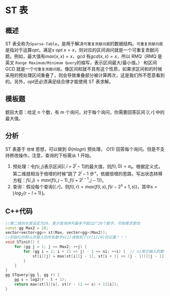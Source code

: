 # ST 表

## 概述

ST 表全称为`Sparse-Table`，是用于解决`可重复贡献问题`的数据结构。`可重复贡献问题`是指对于运算$opt$，满足$x\ opt\ x=x$，则对应的区间询问就是一个可重复贡献问题。例如，最大值有$max(x,x)=x$，gcd 有$gcd(x,x)=x$，所以 RMQ（RMQ 是英文 `Range Maximum/Minimum Query`的缩写，表示区间最大/最小值。） 和区间 GCD 就是一个`可重复贡献问题`。像区间和就不具有这个性质，如果求区间和的时候采用的预处理区间重叠了，则会导致重叠部分被计算两次，这是我们所不愿意看到的。另外，$opt$还必须满足结合律才能使用 ST 表求解。

## 模板题

题目大意：给定 n 个数，有 m 个询问，对于每个询问，你需要回答区间 $[l,r]$ 中的最大值。

## 分析

ST 表基于 `倍增` 思想，可以做到 $\Theta (nlogn)$ 预处理， $O(1)$ 回答每个询问。但是不支持修改操作。注意，查询的下标需从 1 开始。

1. 预处理：令$f(i,j)$表示区间$[i,i+2^j-1]$的最大值，则$f(i,0)=a_i$。根据定义式，第二维就相当于倍增的时候“跳了 $2^j-1$ 步”，依据倍增的思路，写出状态转移方程：$f(i,j)=max(f(i,j-1),f(i+2^{j-1},j-1))$。
2. 查询：假设每个查询$[l,r]$，则$f(l,r)=max(f(l,s),f(r-2^s+1,s))$，其中$s=\lfloor log_2 (r-l+1) \rfloor$。

## C++代码

```cpp
//第二维的长度设定为20，表示查询序列最多不超过2^20个数字，可按需求更改
const gg Max2 = 20;
vector<vector<gg>> st(Max, vector<gg>(Max2));
//初始化时默认将输入的所有数字a[i]读取到了st[i][0]的位置！！！
void STinit() {
    for (gg j = 1; j <= Max2; ++j) {
        for (gg i = 1; i + (1 << j) - 1 <= ni; ++i) {  // ni表示输入的数字个数
            st[i][j] = max(st[i][j - 1], st[i + (1 << (j - 1))][j - 1]);
        }
    }
}
gg STquery(gg l, gg r) {
    gg s = log2(r - l + 1);
    return max(st[l][s], st[r - (1 << s) + 1][s]);
}
```

